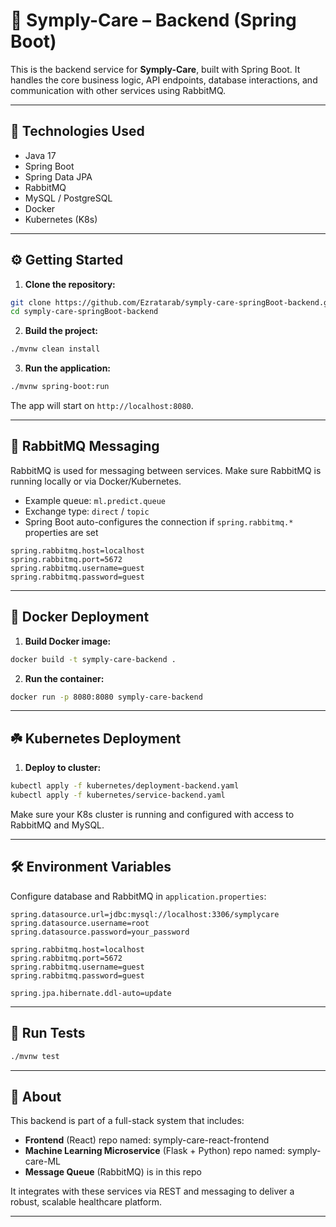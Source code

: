 # 📆 Symply-Care – Backend (Spring Boot)

This is the backend service for **Symply-Care**, built with Spring Boot. It handles the core business logic, API endpoints, database interactions, and communication with other services using RabbitMQ.

---

## 🚀 Technologies Used

- Java 17
- Spring Boot
- Spring Data JPA
- RabbitMQ
- MySQL / PostgreSQL
- Docker
- Kubernetes (K8s)

---

## ⚙️ Getting Started

1. **Clone the repository:**

```bash
git clone https://github.com/Ezratarab/symply-care-springBoot-backend.git
cd symply-care-springBoot-backend
```

2. **Build the project:**

```bash
./mvnw clean install
```

3. **Run the application:**

```bash
./mvnw spring-boot:run
```

The app will start on `http://localhost:8080`.

---

## 🐇 RabbitMQ Messaging

RabbitMQ is used for messaging between services. Make sure RabbitMQ is running locally or via Docker/Kubernetes.

- Example queue: `ml.predict.queue`
- Exchange type: `direct` / `topic`
- Spring Boot auto-configures the connection if `spring.rabbitmq.*` properties are set

```properties
spring.rabbitmq.host=localhost
spring.rabbitmq.port=5672
spring.rabbitmq.username=guest
spring.rabbitmq.password=guest
```

---

## 🐳 Docker Deployment

1. **Build Docker image:**

```bash
docker build -t symply-care-backend .
```

2. **Run the container:**

```bash
docker run -p 8080:8080 symply-care-backend
```

---

## ☘️ Kubernetes Deployment

1. **Deploy to cluster:**

```bash
kubectl apply -f kubernetes/deployment-backend.yaml
kubectl apply -f kubernetes/service-backend.yaml
```

Make sure your K8s cluster is running and configured with access to RabbitMQ and MySQL.

---

## 🛠️ Environment Variables

Configure database and RabbitMQ in `application.properties`:

```properties
spring.datasource.url=jdbc:mysql://localhost:3306/symplycare
spring.datasource.username=root
spring.datasource.password=your_password

spring.rabbitmq.host=localhost
spring.rabbitmq.port=5672
spring.rabbitmq.username=guest
spring.rabbitmq.password=guest

spring.jpa.hibernate.ddl-auto=update
```

---

## 🧪 Run Tests

```bash
./mvnw test
```

---

## 🧠 About

This backend is part of a full-stack system that includes:
- **Frontend** (React) repo named: symply-care-react-frontend
- **Machine Learning Microservice** (Flask + Python) repo named: symply-care-ML
- **Message Queue** (RabbitMQ) is in this repo

It integrates with these services via REST and messaging to deliver a robust, scalable healthcare platform.

---

